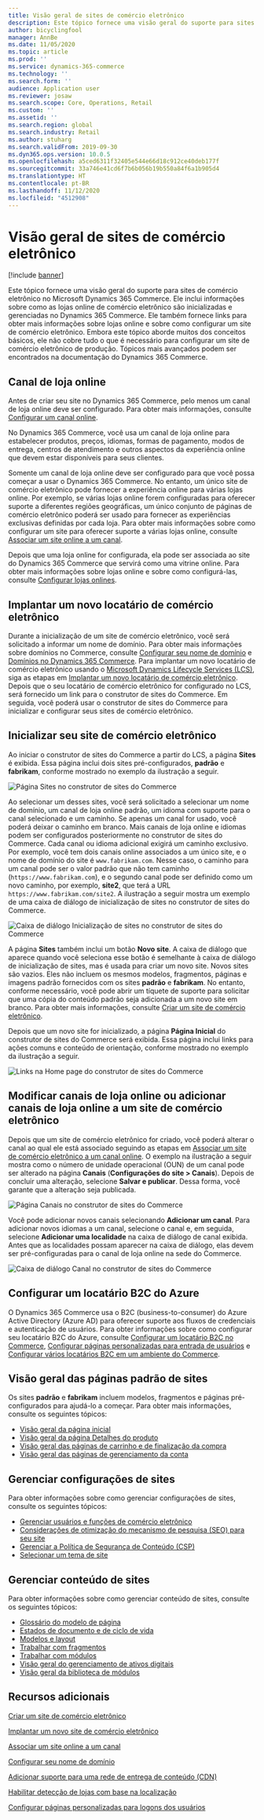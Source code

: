 ```yaml
---
title: Visão geral de sites de comércio eletrônico
description: Este tópico fornece uma visão geral do suporte para sites de comércio eletrônico no Microsoft Dynamics 365 Commerce.
author: bicyclingfool
manager: AnnBe
ms.date: 11/05/2020
ms.topic: article
ms.prod: ''
ms.service: dynamics-365-commerce
ms.technology: ''
ms.search.form: ''
audience: Application user
ms.reviewer: josaw
ms.search.scope: Core, Operations, Retail
ms.custom: ''
ms.assetid: ''
ms.search.region: global
ms.search.industry: Retail
ms.author: stuharg
ms.search.validFrom: 2019-09-30
ms.dyn365.ops.version: 10.0.5
ms.openlocfilehash: a5ced6311f32405e544e66d18c912ce40deb177f
ms.sourcegitcommit: 33a746e41cd6f7b6b056b19b550a84f6a1b905d4
ms.translationtype: HT
ms.contentlocale: pt-BR
ms.lasthandoff: 11/12/2020
ms.locfileid: "4512908"
---
```

# <a name="e-commerce-site-overview"></a>Visão geral de sites de comércio eletrônico

[!include [banner](includes/banner.md)]

Este tópico fornece uma visão geral do suporte para sites de comércio eletrônico no Microsoft Dynamics 365 Commerce. Ele inclui informações sobre como as lojas online de comércio eletrônico são inicializadas e gerenciadas no Dynamics 365 Commerce. Ele também fornece links para obter mais informações sobre lojas online e sobre como configurar um site de comércio eletrônico. Embora este tópico aborde muitos dos conceitos básicos, ele não cobre tudo o que é necessário para configurar um site de comércio eletrônico de produção. Tópicos mais avançados podem ser encontrados na documentação do Dynamics 365 Commerce.

## <a name="online-store-channel"></a>Canal de loja online

Antes de criar seu site no Dynamics 365 Commerce, pelo menos um canal de loja online deve ser configurado. Para obter mais informações, consulte [Configurar um canal online](channel-setup-online.md). 

No Dynamics 365 Commerce, você usa um canal de loja online para estabelecer produtos, preços, idiomas, formas de pagamento, modos de entrega, centros de atendimento e outros aspectos da experiência online que devem estar disponíveis para seus clientes.

Somente um canal de loja online deve ser configurado para que você possa começar a usar o Dynamics 365 Commerce. No entanto, um único site de comércio eletrônico pode fornecer a experiência online para várias lojas online. Por exemplo, se várias lojas online forem configuradas para oferecer suporte a diferentes regiões geográficas, um único conjunto de páginas de comércio eletrônico poderá ser usado para fornecer as experiências exclusivas definidas por cada loja. Para obter mais informações sobre como configurar um site para oferecer suporte a várias lojas online, consulte [Associar um site online a um canal](associate-site-online-store.md).

Depois que uma loja online for configurada, ela pode ser associada ao site do Dynamics 365 Commerce que servirá como uma vitrine online. Para obter mais informações sobre lojas online e sobre como configurá-las, consulte [Configurar lojas onlines](https://docs.microsoft.com/dynamics365/unified-operations/retail/online-stores).

## <a name="deploy-a-new-e-commerce-tenant"></a>Implantar um novo locatário de comércio eletrônico

Durante a inicialização de um site de comércio eletrônico, você será solicitado a informar um nome de domínio. Para obter mais informações sobre domínios no Commerce, consulte [Configurar seu nome de domínio](configure-your-domain-name.md) e [Domínios no Dynamics 365 Commerce](domains-commerce.md). Para implantar um novo locatário de comércio eletrônico usando o [Microsoft Dynamics Lifecycle Services (LCS)](https://docs.microsoft.com/dynamics365/unified-operations/dev-itpro/lifecycle-services/lcs-user-guide), siga as etapas em [Implantar um novo locatário de comércio eletrônico](deploy-ecommerce-site.md). Depois que o seu locatário de comércio eletrônico for configurado no LCS, será fornecido um link para o construtor de sites do Commerce. Em seguida, você poderá usar o construtor de sites do Commerce para inicializar e configurar seus sites de comércio eletrônico.

## <a name="initialize-your-e-commerce-site"></a>Inicializar seu site de comércio eletrônico

Ao iniciar o construtor de sites do Commerce a partir do LCS, a página **Sites** é exibida. Essa página inclui dois sites pré-configurados, **padrão** e **fabrikam**, conforme mostrado no exemplo da ilustração a seguir.

![Página Sites no construtor de sites do Commerce](media/e-commerce-site-01.png)

Ao selecionar um desses sites, você será solicitado a selecionar um nome de domínio, um canal de loja online padrão, um idioma com suporte para o canal selecionado e um caminho. Se apenas um canal for usado, você poderá deixar o caminho em branco. Mais canais de loja online e idiomas podem ser configurados posteriormente no construtor de sites do Commerce. Cada canal ou idioma adicional exigirá um caminho exclusivo. Por exemplo, você tem dois canais online associados a um único site, e o nome de domínio do site é `www.fabrikam.com`. Nesse caso, o caminho para um canal pode ser o valor padrão que não tem caminho (`https://www.fabrikam.com`), e o segundo canal pode ser definido como um novo caminho, por exemplo, **site2**, que terá a URL `https://www.fabrikam.com/site2`. A ilustração a seguir mostra um exemplo de uma caixa de diálogo de inicialização de sites no construtor de sites do Commerce.

![Caixa de diálogo Inicialização de sites no construtor de sites do Commerce](media/e-commerce-site-02.png)

A página **Sites** também inclui um botão **Novo site**. A caixa de diálogo que aparece quando você seleciona esse botão é semelhante à caixa de diálogo de inicialização de sites, mas é usada para criar um novo site. Novos sites são vazios. Eles não incluem os mesmos modelos, fragmentos, páginas e imagens padrão fornecidos com os sites **padrão** e **fabrikam**. No entanto, conforme necessário, você pode abrir um tíquete de suporte para solicitar que uma cópia do conteúdo padrão seja adicionada a um novo site em branco. Para obter mais informações, consulte [Criar um site de comércio eletrônico](create-ecommerce-site.md).

Depois que um novo site for inicializado, a página **Página Inicial** do construtor de sites do Commerce será exibida. Essa página inclui links para ações comuns e conteúdo de orientação, conforme mostrado no exemplo da ilustração a seguir.

![Links na Home page do construtor de sites do Commerce](media/e-commerce-site-03.png)

## <a name="modify-online-store-channels-or-add-online-store-channels-to-an-e-commerce-site"></a>Modificar canais de loja online ou adicionar canais de loja online a um site de comércio eletrônico

Depois que um site de comércio eletrônico for criado, você poderá alterar o canal ao qual ele está associado seguindo as etapas em [Associar um site de comércio eletrônico a um canal online](associate-site-online-store.md). O exemplo na ilustração a seguir mostra como o número de unidade operacional (OUN) de um canal pode ser alterado na página **Canais** (**Configurações do site \> Canais**). Depois de concluir uma alteração, selecione **Salvar e publicar**. Dessa forma, você garante que a alteração seja publicada.

![Página Canais no construtor de sites do Commerce](media/e-commerce-site-04.png)

Você pode adicionar novos canais selecionando **Adicionar um canal**. Para adicionar novos idiomas a um canal, selecione o canal e, em seguida, selecione **Adicionar uma localidade** na caixa de diálogo de canal exibida. Antes que as localidades possam aparecer na caixa de diálogo, elas devem ser pré-configuradas para o canal de loja online na sede do Commerce.

![Caixa de diálogo Canal no construtor de sites do Commerce](media/e-commerce-site-05.png)

## <a name="set-up-an-azure-b2c-tenant"></a>Configurar um locatário B2C do Azure

O Dynamics 365 Commerce usa o B2C (business-to-consumer) do Azure Active Directory (Azure AD) para oferecer suporte aos fluxos de credenciais e autenticação de usuários. Para obter informações sobre como configurar seu locatário B2C do Azure, consulte [Configurar um locatário B2C no Commerce](set-up-b2c-tenant.md), [Configurar páginas personalizadas para entrada de usuários](custom-pages-user-logins.md) e [Configurar vários locatários B2C em um ambiente do Commerce](configure-multi-b2c-tenants.md).

## <a name="overview-of-the-default-site-pages"></a>Visão geral das páginas padrão de sites

Os sites **padrão** e **fabrikam** incluem modelos, fragmentos e páginas pré-configurados para ajudá-lo a começar. Para obter mais informações, consulte os seguintes tópicos:

- [Visão geral da página inicial](quick-tour-home-page.md)
- [Visão geral da página Detalhes do produto](quick-tour-pdp.md)
- [Visão geral das páginas de carrinho e de finalização da compra](quick-tour-cart-checkout.md)
- [Visão geral das páginas de gerenciamento da conta](quick-tour-account-management.md)

## <a name="manage-site-settings"></a>Gerenciar configurações de sites

Para obter informações sobre como gerenciar configurações de sites, consulte os seguintes tópicos:

- [Gerenciar usuários e funções de comércio eletrônico](manage-ecommerce-users-roles.md)
- [Considerações de otimização do mecanismo de pesquisa (SEO) para seu site](/search-engine-optimization-considerations.md)
- [Gerenciar a Política de Segurança de Conteúdo (CSP)](manage-csp.md)
- [Selecionar um tema de site](select-site-theme.md)

## <a name="manage-site-content"></a>Gerenciar conteúdo de sites

Para obter informações sobre como gerenciar conteúdo de sites, consulte os seguintes tópicos:

- [Glossário do modelo de página](page-elements-overview.md)
- [Estados de documento e de ciclo de vida](document-states-overview.md)
- [Modelos e layout](templates-layouts-overview.md)
- [Trabalhar com fragmentos](work-with-fragments.md)
- [Trabalhar com módulos](work-with-modules.md)
- [Visão geral do gerenciamento de ativos digitais](dam-overview.md)
- [Visão geral da biblioteca de módulos](starter-kit-overview.md)

## <a name="additional-resources"></a>Recursos adicionais

[Criar um site de comércio eletrônico](create-ecommerce-site.md)

[Implantar um novo site de comércio eletrônico](deploy-ecommerce-site.md)

[Associar um site online a um canal](associate-site-online-store.md)

[Configurar seu nome de domínio](configure-your-domain-name.md)

[Adicionar suporte para uma rede de entrega de conteúdo (CDN)](add-cdn-support.md)

[Habilitar detecção de lojas com base na localização](enable-store-detection.md)

[Configurar páginas personalizadas para logons dos usuários](custom-pages-user-logins.md)
